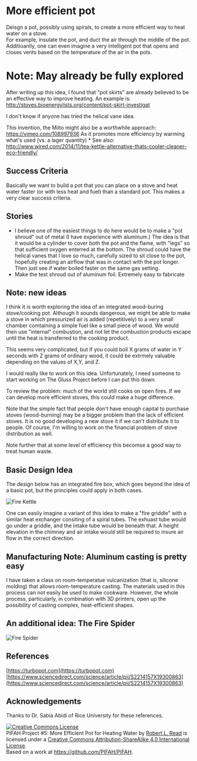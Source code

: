 # More efficient pot

Deisgn a pot, possibly using spirals, to create a more efficient way to heat water on a stove.  
For example, insulate the pot, and duct the air through the middle of the pot.  
Additioanlly, one can even imagine a very intelligent pot that opens and closes vents based on the 
temperature of the air in the pots.

# Note: May already be fully explored

After writing up this idea, I found that "pot skirts" are already believed to be an effective way to improve heating.
An example is: http://stoves.bioenergylists.org/content/pot-skirt-investigat

I don't know if anyone has tried the helical vane idea.

This invention, the Miito might also be a worthwhile approach: https://vimeo.com/108997936
As it promotes more efficiency by warming what's used (vs. a lager quantity)
    * See also: http://www.wired.com/2014/11/tea-kettle-alternative-thats-cooler-cleaner-eco-friendly/

## Success Criteria

Basically we want to build a pot that you can place on a stove and heat water faster (or with less heat and fuel)
than a standard pot. This makes a very clear success criteria.

## Stories

* I believe one of the easiest things to do here would be to make a "pot shroud" out of metal (I have experience with aluminum.)  The idea is that it would be a cylinder to cover both the pot and the flame, with "legs" so that sufficient oxygen enterred at the bottom.  The shroud could have the helical vanes that I love so much, carefully sized to sit close to the pot, hopefully creating an airflow that was in contact with the pot longer.  Then just see if water boiled faster on the same gas setting.
* Make the test shroud out of aluminum foil.  Extremely easy to fabricate


## Note: new ideas

I think it is worth exploring the idea of an integrated wood-buring stove/cooking pot.  Although it sounds dangerous, we might be able to make a stove in which pressurized air is added (repetitively) to a very small chamber comtaining a simple 
fuel like a small piece of wood.  We would then use "internal" combustion, and not let the combustion products escape until
the heat is transferred to the cooking product.

This seems very complicated, but if you could boil X grams of water in Y seconds with Z grams of ordinary wood, it
could be extrmely valuable depending on the values of X,Y, and Z.

I would really like to work on this idea.  Unfortunately, I need someone to start working on The Gluss Project before I can put this down.

To review the problem: much of the world still cooks on open fires. If we can develop more efficient stoves, this could make
a huge difference.

Note that the simple fact that people don't have enough capital to purchase stoves (wood-burning) may be a bigger 
problem than the lack of efficient stoves.  It is no good developing a new stove it if we can't distribute it to people.
Of course, I'm willing to work on the financial problem of stove distribution as well.

Note further that at some level of efficiency this becomse a good way to treat human waste.

## Basic Design Idea

The design below has an integrated fire box, which goes beyond the idea of a basic pot, but the principles could apply in both cases.

![Fire Kettle](https://user-images.githubusercontent.com/5296671/91883545-33433900-ec4a-11ea-996a-930bcd703112.png)

One can easily imagine a variant of this idea to make a "fire griddle" with a similar heat exchanger consiting of a spiral tubes.
The exhuast tube would go under a griddle, and the intake tube would be beneath that. A height elevation in the chimney and air intake
would still be required to insure air flow in the correct direction.

## Manufacturing Note: Aluminum casting is pretty easy

I have taken a class on room-temperatue vulcanization (that is, silicone molding) that allows room-temperature casting.  The materials used in this process can not easily be used to make cookware. However, the whole process, particularly, in combination with 3D printers, open up the possibility of casting complex, heat-efficient shapes.

## An additional idea: The Fire Spider

![Fire Spider](https://user-images.githubusercontent.com/5296671/92622636-e2a38f80-f28a-11ea-965f-8c39c3ff51b3.png)

## References

[https://turbopot.com](https://turbopot.com)
[https://www.sciencedirect.com/science/article/pii/S2214157X19300863](https://www.sciencedirect.com/science/article/pii/S2214157X19300863)

## Acknowledgements

Thanks to Dr. Sabia Abidi of Rice University for these references.

<a rel="license" href="http://creativecommons.org/licenses/by-sa/4.0/"><img alt="Creative Commons License" style="border-width:0" src="https://i.creativecommons.org/l/by-sa/4.0/88x31.png" /></a><br /><span xmlns:dct="http://purl.org/dc/terms/" href="http://purl.org/dc/dcmitype/Text" property="dct:title" rel="dct:type">PIFAH Project #5: More Efficient Pot for Heating Water</span> by <a xmlns:cc="http://creativecommons.org/ns#" href="https://github.com/PIFAH/PIFAH" property="cc:attributionName" rel="cc:attributionURL">Robert L. Read</a> is licensed under a <a rel="license" href="http://creativecommons.org/licenses/by-sa/4.0/">Creative Commons Attribution-ShareAlike 4.0 International License</a>.<br />Based on a work at <a xmlns:dct="http://purl.org/dc/terms/" href="https://github.com/PIFAH/PIFAH" rel="dct:source">https://github.com/PIFAH/PIFAH</a>.
